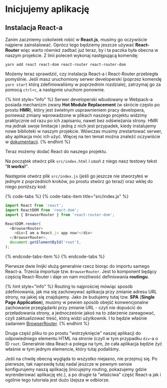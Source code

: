 # Inicjujemy aplikację

## Instalacja React-a

Zanim zaczniemy cokolwiek robić w **React.js**, musimy go oczywiście najpierw zainstalować. Oprócz tego będziemy jeszcze używać **React-Router** więc warto również zadbać już teraz, by i ta paczka była obecna w naszym projekcie. Z linii poleceń wykonaj następującą komendę:

```
yarn add react react-dom react-router react-router-dom
```

Możemy teraz sprawdzić, czy instalacja React-a i React-Router przebiegła pomyślnie. Jeśli masz uruchomiony serwer developerski \(poprzez komendę `yarn start` którą zdefiniowaliśmy w poprzednim rozdziale\), zatrzymaj go za pomocą `ctrl+c`, a następnie uruchom ponownie.

{% hint style="info" %}
Serwer developerski wbudowany w Webpack-a posiada mechanizm zwany **Hot Module Replacement** \(w skrócie często po prostu **HMR**\), który jest świetnym usprawnieniem pracy developera, ponieważ zmiany wprowadzone w plikach naszego projektu widzimy praktycznie od razu po ich zapisaniu, nawet bez odświeżania strony. HMR ma jednak swoje limitacje i jedną z nich jest przypadek, kiedy instalujemy nowe biblioteki w naszym projekcie. Wówczas musimy zrestartować serwer, aby aplikacja móc ich użyć. Więcej na ten temat można znaleźć oczywiście w [dokumentacji](https://webpack.js.org/concepts/hot-module-replacement/).
{% endhint %}

Teraz możemy dodać React do naszego projektu. 

Na początek otwórz plik `src/index.html` i usuń z niego nasz testowy tekst "**It works!**".

Następnie otwórz plik `src/index.js` \(jeśli go jeszcze nie stworzyłeś w jednym z poprzednich kroków, po prostu stwórz go teraz\) oraz wklej do niego poniższy kod:

{% code-tabs %}
{% code-tabs-item title="src/index.js" %}
```javascript
import React from 'react';
import ReactDOM from 'react-dom';
import { BrowserRouter } from 'react-router-dom';

ReactDOM.render(
  <BrowserRouter>
    <div>I am a React.js app now!</div>
  </BrowserRouter>,
  document.getElementById('root'),
);

```
{% endcode-tabs-item %}
{% endcode-tabs %}

Pierwsze dwie linijki służą generalnie rzecz biorąc do importu samego React-a. Trzecia importuje tzw. `BrowserRouter`. Jest to komponent będący częścią React-Router i daje on nam możliwość definiowania **routingu**.

{% hint style="info" %}
Routing to najprościej mówiąc sposób zdefiniowania, jak ma się zachowywać aplikacja przy zmianie adresu URL strony, na jakiej się znajdujemy. Jako że budujemy tutaj tzw. **SPA** \(**Single Page Application**\), musimy w pewien sposób obejść konwencjonalne zachowanie przeglądarki przy zmianie URL - czyli nie dopuścić do przeładowania strony, a jednocześnie jakoś na to zdarzenie zareagować, czyli zaktualizować treść, którą widzi użytkownik. I to będzie właśnie zadaniem [BrowserRouter](https://reacttraining.com/react-router/web/api).
{% endhint %}

Druga część pliku to po prostu "wstrzyknięcie" naszej aplikacji do odpowiedniego elementu HTML na stronie \(czyli w tym przypadku `div`-a o ID `root`. Generalnie idea React-a polega na tym, że cała aplikacja będzie żyć właśnie w tym jednym elemencie, który tutaj podaliśmy.

Jeśli na chwilę obecną wygląda to wszystko niejasno, nie przejmuj się. Po pierwsze, tak naprawdę tutaj nadal jeszcze w pewnym sensie konfigurujemy naszą aplikację \(inicujejmy routing, pokazujemy gdzie wyrenderować aplikację etc.\), a po drugie ta "właściwa" część React-a jak i ogólnie tego tutoriala jest dużo lżejsza w odbiorze.


